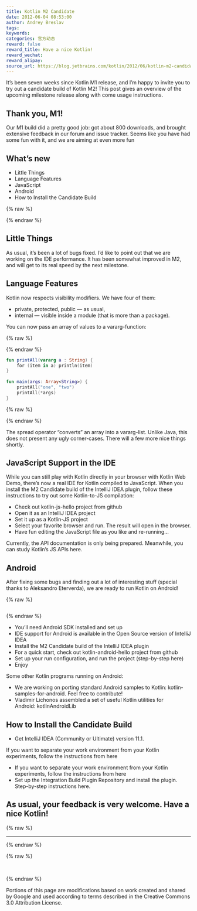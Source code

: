 ```yaml
---
title: Kotlin M2 Candidate
date: 2012-06-04 08:53:00
author: Andrey Breslav
tags:
keywords:
categories: 官方动态
reward: false
reward_title: Have a nice Kotlin!
reward_wechat:
reward_alipay:
source_url: https://blog.jetbrains.com/kotlin/2012/06/kotlin-m2-candidate/
---
```


It’s been seven weeks since Kotlin M1 release, and I’m happy to invite you to try out a candidate build of Kotlin M2! This post gives an overview of the upcoming milestone release along with come usage instructions.
## Thank you, M1!

Our M1 build did a pretty good job: got about 800 downloads, and brought extensive feedback in our forum and issue tracker.
Seems like you have had some fun with it, and we are aiming at even more fun
## What’s new


* Little Things
* Language Features
* JavaScript
* Android
* How to Install the Candidate Build


{% raw %}
<p><span id="more-550"></span></p>
{% endraw %}

## Little Things

As usual, it’s been a lot of bugs fixed. I’d like to point out that we are working on the IDE performance. It has been somewhat improved in M2, and will get to its real speed by the next milestone.
## Language Features

Kotlin now respects visibility modifiers. We have four of them:

* private, protected, public — as usual,
* internal — visible inside a module (that is more than a package).

You can now pass an array of values to a vararg-function:

{% raw %}
<p></p>
{% endraw %}

```kotlin
fun printAll(vararg a : String) {
    for (item in a) println(item)
}
 
fun main(args: Array<String>) {
    printAll("one", "two")
    printAll(*args)
}
```

{% raw %}
<p></p>
{% endraw %}

The spread operator “converts” an array into a vararg-list. Unlike Java, this does not present any ugly corner-cases.
There will a few more nice things shortly.
## JavaScript Support in the IDE

While you can still play with Kotlin directly in your browser with Kotlin Web Demo, there’s now a real IDE for Kotlin compiled to JavaScript.
When you install the M2 Candidate build of the IntelliJ IDEA plugin, follow these instructions to try out some Kotlin-to-JS compilation:

* Check out kotlin-js-hello project from github
* Open it as an IntelliJ IDEA project
* Set it up as a Kotlin-JS project
* Select your favorite browser and run. The result will open in the browser.
* Have fun editing the JavaScript file as you like and re-running…

Currently, the API documentation is only being prepared. Meanwhile, you can study Kotlin’s JS APIs here.
## Android

After fixing some bugs and finding out a lot of interesting stuff (special thanks to Aleksandro Eterverda), we are ready to run Kotlin on Android!

{% raw %}
<p style="text-align: center"><a href="https://i2.wp.com/blog.jetbrains.com/kotlin/files/2012/06/KotlinDroid.png"><img alt="" data-recalc-dims="1" src="https://i2.wp.com/blog.jetbrains.com/kotlin/files/2012/06/KotlinDroid.png?resize=250%2C136&amp;ssl=1"/></a></p>
{% endraw %}


* You’ll need Android SDK installed and set up
* IDE support for Android is available in the Open Source version of IntelliJ IDEA
* Install the M2 Candidate build of the IntelliJ IDEA plugin
* For a quick start, check out kotlin-android-hello project from github
* Set up your run configuration, and run the project (step-by-step here)
* Enjoy

Some other Kotlin programs running on Android:

* We are working on porting standard Android samples to Kotlin: kotlin-samples-for-android. Feel free to contribute!
* Vladimir Lichonos assembled a set of useful Kotlin utilities for Android: kotlinAndroidLib

## How to Install the Candidate Build


* Get IntelliJ IDEA (Community or Ultimate) version 11.1.

If you want to separate your work environment from your Kotlin experiments, follow the instructions from here
* If you want to separate your work environment from your Kotlin experiments, follow the instructions from here
* Set up the Integration Build Plugin Repository and install the plugin. Step-by-step instructions here.

## As usual, your feedback is very welcome. Have a nice Kotlin!


{% raw %}
<hr/>
{% endraw %}


{% raw %}
<p> </p>
{% endraw %}

Portions of this page are modifications based on work created and shared by Google and used according to terms described in the Creative Commons 3.0 Attribution License.
